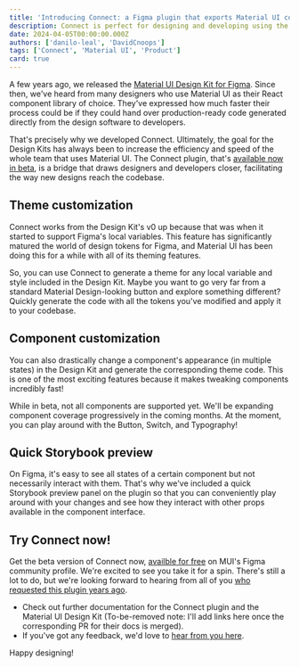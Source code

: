 ```yaml
---
title: 'Introducing Connect: a Figma plugin that exports Material UI code'
description: Connect is perfect for designing and developing using the Material UI React library and Design Kit.
date: 2024-04-05T00:00:00.000Z
authors: ['danilo-leal', 'DavidCnoops']
tags: ['Connect', 'Material UI', 'Product']
card: true
---
```


A few years ago, we released the [Material UI Design Kit for Figma](/store/items/figma-react/).
Since then, we've heard from many designers who use Material UI as their React component library of choice.
They've expressed how much faster their process could be if they could hand over production-ready code generated directly from the design software to developers.

That's precisely why we developed Connect.
Ultimately, the goal for the Design Kits has always been to increase the efficiency and speed of the whole team that uses Material UI.
The Connect plugin, that's [available now in beta](https://www.figma.com/community/plugin/1336346114713490235/connect), is a bridge that draws designers and developers closer, facilitating the way new designs reach the codebase.

## Theme customization

Connect works from the Design Kit's v0 up because that was when it started to support Figma's local variables.
This feature has significantly matured the world of design tokens for Figma, and Material UI has been doing this for a while with all of its theming features.

So, you can use Connect to generate a theme for any local variable and style included in the Design Kit.
Maybe you want to go very far from a standard Material Design-looking button and explore something different?
Quickly generate the code with all the tokens you've modified and apply it to your codebase.

## Component customization

You can also drastically change a component's appearance (in multiple states) in the Design Kit and generate the corresponding theme code.
This is one of the most exciting features because it makes tweaking components incredibly fast!

While in beta, not all components are supported yet.
We'll be expanding component coverage progressively in the coming months.
At the moment, you can play around with the Button, Switch, and Typography!

## Quick Storybook preview

On Figma, it's easy to see all states of a certain component but not necessarily interact with them.
That's why we've included a quick Storybook preview panel on the plugin so that you can conveniently play around with your changes and see how they interact with other props available in the component interface.

## Try Connect now!

Get the beta version of Connect now, [availble for free](https://www.figma.com/community/plugin/1336346114713490235/connect) on MUI's Figma community profile.
We're excited to see you take it for a spin.
There's still a lot to do, but we're looking forward to hearing from all of you [who requested this plugin years ago](https://github.com/mui/mui-design-kits/issues/10).

- Check out further documentation for the Connect plugin and the Material UI Design Kit (To-be-removed note: I'll add links here once the corresponding PR for their docs is merged).
- If you've got any feedback, we'd love to [hear from you here](https://mui-connect.canny.io/feedback).

Happy designing!

